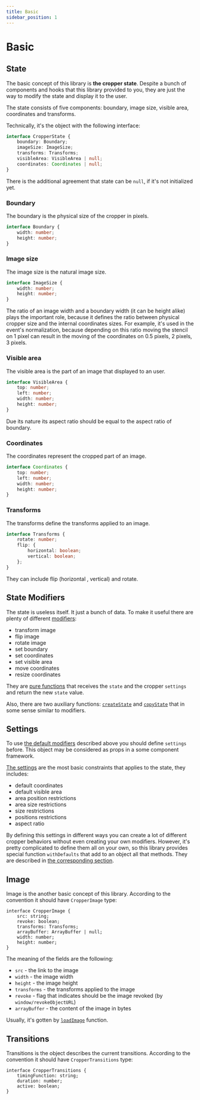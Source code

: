 ```yaml
---
title: Basic
sidebar_position: 1
---
```


# Basic

## State

The basic concept of this library is **the cropper state**.
Despite a bunch of components and hooks that this library provided to you, they are just the way to modify the state and display it to the user.

The state consists of five components: boundary, image size, visible area, coordinates and transforms.

Technically, it's the object with the following interface:
```ts
interface CropperState {
	boundary: Boundary;
	imageSize: ImageSize;
	transforms: Transforms;
	visibleArea: VisibleArea | null;
	coordinates: Coordinates | null;
}
```

There is the additional agreement that state can be `null`, if it's not initialized yet.

### Boundary

The boundary is the physical size of the cropper in pixels.

```ts
interface Boundary {
	width: number;
	height: number;
}
```

### Image size

The image size is the natural image size.

```ts
interface ImageSize {
	width: number;
	height: number;
}
```

The ratio of an image width and a boundary width (it can be height alike) plays the important role, because it defines
the ratio between physical cropper size and the internal coordinates sizes. For example, it's used in the event's normalization, because depending on this ratio moving the stencil on 1 pixel
can result in the moving of the coordinates on 0.5 pixels, 2 pixels, 3 pixels.


### Visible area

The visible area is the part of an image that displayed to an user.

```ts
interface VisibleArea {
	top: number;
	left: number;
	width: number;
	height: number;
}
```

Due its nature its aspect ratio should be equal to the aspect ratio of boundary.

### Coordinates

The coordinates represent the cropped part of an image.

```ts
interface Coordinates {
	top: number;
	left: number;
	width: number;
	height: number;
}
```

### Transforms

The transforms define the transforms applied to an image.

```ts
interface Transforms {
	rotate: number;
	flip: {
		horizontal: boolean;
		vertical: boolean;
	};
}
```
They can include flip (horizontal , vertical) and rotate.


## State Modifiers

The state is useless itself. It just a bunch of data. To make it useful there are plenty of different
[modifiers](/docs/concept/modifiers):
- transform image
- flip image
- rotate image
- set boundary
- set coordinates
- set visible area
- move coordinates
- resize coordinates

They are [pure functions](https://en.wikipedia.org/wiki/Pure_function) that receives the `state` and the cropper `settings` and
return the new `state` value.

Also, there are two auxiliary functions: [`createState`](/docs/concept/modifiers/#createstate) and [`copyState`](/docs/concept/modifiers/#copystate) that in some sense similar to modifiers.

## Settings

To use  [the default modifiers](/docs/concept/modifiers) described above you should define `settings` before.
This object may be considered as props in a some component framework.

[The settings](/docs/concept/settings) are the most basic constraints that applies to the state, they includes:
- default coordinates
- default visible area
- area position restrictions
- area size restrictions
- size restrictions
- positions restrictions
- aspect ratio

By defining this settings in different ways you can create a lot of different cropper behaviors without even creating your own
modifiers. However, it's pretty complicated to define them all on your own, so this library provides special
function `withDefaults` that add to  an object all that methods. They are described in [the corresponding section](/docs/concept/defaults).


## Image

Image is the another basic concept of this library. According to the convention it should have `CropperImage` type:
```tsx
interface CropperImage {
	src: string;
	revoke: boolean;
	transforms: Transforms;
	arrayBuffer: ArrayBuffer | null;
	width: number;
	height: number;
}
```

The meaning of the fields are the following:

- `src` - the link to the image
- `width` - the image width
- `height` - the image height
- `transforms` - the transforms applied to the image
- `revoke` - flag that indicates should be the image revoked (by `window/revokeObjectURL`)
- `arrayBuffer` - the content of the image in bytes


Usually, it's gotten by [`loadImage`](/docs/concept/utils#load-image) function.

## Transitions

Transitions is the object describes the current transitions.
According to the convention it should have `CropperTransitions` type:
```tsx
interface CropperTransitions {
	timingFunction: string;
	duration: number;
	active: boolean;
}
```

